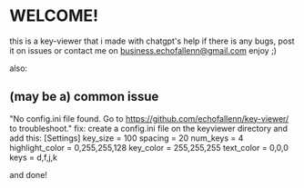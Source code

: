 # WELCOME!
this is a key-viewer that i made with chatgpt's help
if there is any bugs, post it on issues or contact me on business.echofallenn@gmail.com
enjoy ;)


also:
## (may be a) common issue
"No config.ini file found. Go to https://github.com/echofallenn/key-viewer/ to troubleshoot."
fix:
create a config.ini file on the keyviewer directory and add this:
[Settings]
key_size = 100
spacing = 20
num_keys = 4
highlight_color = 0,255,255,128
key_color = 255,255,255
text_color = 0,0,0
keys = d,f,j,k

and done!
